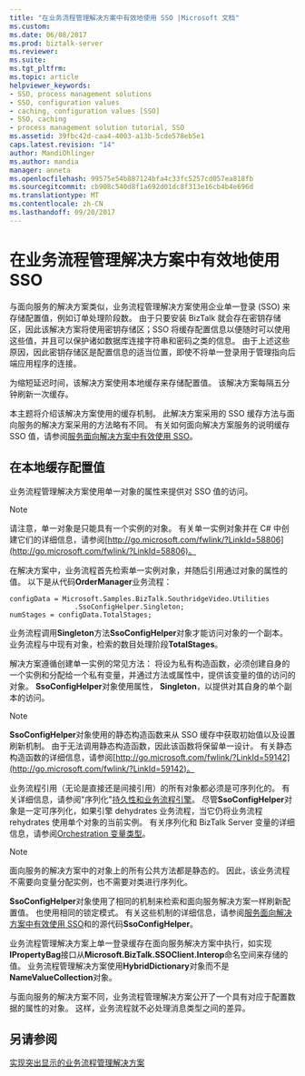 ```yaml
---
title: "在业务流程管理解决方案中有效地使用 SSO |Microsoft 文档"
ms.custom: 
ms.date: 06/08/2017
ms.prod: biztalk-server
ms.reviewer: 
ms.suite: 
ms.tgt_pltfrm: 
ms.topic: article
helpviewer_keywords:
- SSO, process management solutions
- SSO, configuration values
- caching, configuration values [SSO]
- SSO, caching
- process management solution tutorial, SSO
ms.assetid: 39fbc42d-caa4-4003-a13b-5cde578eb5e1
caps.latest.revision: "14"
author: MandiOhlinger
ms.author: mandia
manager: anneta
ms.openlocfilehash: 99575e54b887124bfa4c33fc5257cd057ea818fb
ms.sourcegitcommit: cb908c540d8f1a692d01dc8f313e16cb4b4e696d
ms.translationtype: MT
ms.contentlocale: zh-CN
ms.lasthandoff: 09/20/2017
---
```

# <a name="using-sso-efficiently-in-the-business-process-management-solution"></a>在业务流程管理解决方案中有效地使用 SSO
与面向服务的解决方案类似，业务流程管理解决方案使用企业单一登录 (SSO) 来存储配置值，例如订单处理阶段数。 由于只要安装 BizTalk 就会存在密钥存储区，因此该解决方案将使用密钥存储区；SSO 将缓存配置信息以便随时可以使用这些值，并且可以保护诸如数据库连接字符串和密码之类的信息。 由于上述这些原因，因此密钥存储区是配置信息的适当位置，即使不将单一登录用于管理指向后端应用程序的连接。  
  
 为缩短延迟时间，该解决方案使用本地缓存来存储配置值。 该解决方案每隔五分钟刷新一次缓存。  
  
 本主题将介绍该解决方案使用的缓存机制。 此解决方案采用的 SSO 缓存方法与面向服务的解决方案采用的方法略有不同。 有关如何面向解决方案服务的说明缓存 SSO 值，请参阅[服务面向解决方案中有效使用 SSO](../core/using-sso-efficiently-in-the-service-oriented-solution.md)。  
  
## <a name="caching-configuration-values-locally"></a>在本地缓存配置值  
 业务流程管理解决方案使用单一对象的属性来提供对 SSO 值的访问。  
  
> [!NOTE]
>  请注意，单一对象是只能具有一个实例的对象。 有关单一实例对象并在 C# 中创建它们的详细信息，请参阅[http://go.microsoft.com/fwlink/?LinkId=58806](http://go.microsoft.com/fwlink/?LinkId=58806)。  
  
 在解决方案中，业务流程首先检索单一实例对象，并随后引用通过对象的属性的值。 以下是从代码**OrderManager**业务流程：  
  
```  
configData = Microsoft.Samples.BizTalk.SouthridgeVideo.Utilities  
                .SsoConfigHelper.Singleton;  
numStages = configData.TotalStages;  
```  
  
 业务流程调用**Singleton**方法**SsoConfigHelper**对象才能访问对象的一个副本。 业务流程与中现有对象，检索的数目处理阶段**TotalStages**。  
  
 解决方案遵循创建单一实例的常见方法： 将设为私有构造函数，必须创建自身的一个实例和分配给一个私有变量，并通过方法或属性中，提供该变量的值的访问的对象。 **SsoConfigHelper**对象使用属性， **Singleton**，以提供对其自身的单个副本的访问。  
  
> [!NOTE]
>  **SsoConfigHelper**对象使用的静态构造函数来从 SSO 缓存中获取初始值以及设置刷新机制。 由于无法调用静态构造函数，因此该函数将保留单一设计。 有关静态构造函数的详细信息，请参阅[http://go.microsoft.com/fwlink/?LinkId=59142](http://go.microsoft.com/fwlink/?LinkId=59142)。  
  
 业务流程引用（无论是直接还是间接引用）的所有对象都必须是可序列化的。 有关详细信息，请参阅"序列化"[持久性和业务流程引擎](../core/persistence-and-the-orchestration-engine.md)。 尽管**SsoConfigHelper**对象是一定可序列化，如果引擎 dehydrates 业务流程，当它仍将业务流程 rehydrates 使用单个对象的当前实例。 有关序列化和 BizTalk Server 变量的详细信息，请参阅[Orchestration 变量类型](../core/orchestration-variable-types.md)。  
  
> [!NOTE]
>  面向服务的解决方案中的对象上的所有公共方法都是静态的。 因此，该业务流程不需要向变量分配实例，也不需要对类进行序列化。  
  
 **SsoConfigHelper**对象使用了相同的机制来检索和面向服务解决方案一样刷新配置值。 也使用相同的锁定模式。 有关这些机制的详细信息，请参阅[服务面向解决方案中有效使用 SSO](../core/using-sso-efficiently-in-the-service-oriented-solution.md)和的源代码**SsoConfigHelper**。  
  
 业务流程管理解决方案上单一登录缓存在面向服务解决方案中执行，如实现**IPropertyBag**接口从**Microsoft.BizTalk.SSOClient.Interop**命名空间来存储的值。 业务流程管理解决方案使用**HybridDictionary**对象而不是**NameValueCollection**对象。  
  
 与面向服务的解决方案不同，业务流程管理解决方案公开了一个具有对应于配置数据的属性的对象。 这样，业务流程就不必处理消息类型之间的差异。  
  
## <a name="see-also"></a>另请参阅  
 [实现突出显示的业务流程管理解决方案](../core/implementation-highlights-of-the-business-process-management-solution.md)